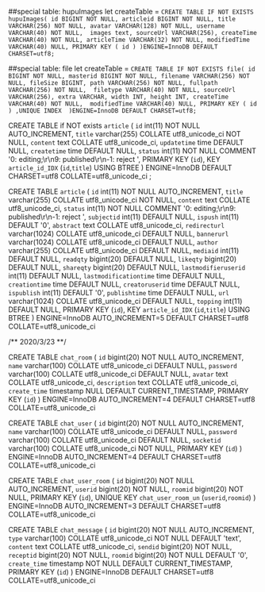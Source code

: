 ##special table: hupuImages
let createTable = `CREATE TABLE IF NOT EXISTS hupuImages(
   id BIGINT NOT NULL,
   articleid BIGINT NOT NULL,
   title VARCHAR(256) NOT NULL,
   avatar VARCHAR(128) NOT NULL,
   username VARCHAR(40) NOT NULL, 
   images text,
   sourceUrl VARCHAR(256),
   createTime VARCHAR(40) NOT NULL,
   articleTime VARCHAR(32) NOT NULL,
   modifiedTime VARCHAR(40) NULL,
   PRIMARY KEY ( id )
)ENGINE=InnoDB DEFAULT CHARSET=utf8;`


##special table: file
let createTable = `CREATE TABLE IF NOT EXISTS file(
   id BIGINT NOT NULL,
   masterid BIGINT NOT NULL,
   filename VARCHAR(256) NOT NULL,
   fileSize BIGINT,
   path VARCHAR(256) NOT NULL,
   fullpath VARCHAR(256) NOT NULL, 
   filetype VARCHAR(40) NOT NULL,
   sourceUrl VARCHAR(256),
   extra VARCHAR,
   width INT,
   height INT,
   createTime VARCHAR(40) NOT NULL, 
   modifiedTime VARCHAR(40) NULL,
   PRIMARY KEY ( id ) ,UNIQUE INDEX 
)ENGINE=InnoDB DEFAULT CHARSET=utf8;`

CREATE TABLE if NOT exists `article` (
  `id` int(11) NOT NULL AUTO_INCREMENT,
  `title` varchar(255) COLLATE utf8_unicode_ci NOT NULL,
  `content` text COLLATE utf8_unicode_ci,
  `updatetime` time DEFAULT NULL,
  `createtime` time DEFAULT NULL,
  `status` int(11) NOT NULL COMMENT '0: editing;\r\n9: published\r\n-1: reject ',
  PRIMARY KEY (`id`),
  KEY `article_id_IDX` (`id`,`title`) USING BTREE
) ENGINE=InnoDB DEFAULT CHARSET=utf8 COLLATE=utf8_unicode_ci ;

CREATE TABLE `article` (
  `id` int(11) NOT NULL AUTO_INCREMENT,
  `title` varchar(255) COLLATE utf8_unicode_ci NOT NULL,
  `content` text COLLATE utf8_unicode_ci,
  `status` int(11) NOT NULL COMMENT '0: editing;\r\n9: published\r\n-1: reject ',
  `subjectid` int(11) DEFAULT NULL,
  `ispush` int(11) DEFAULT '0',
  `abstract` text COLLATE utf8_unicode_ci,
  `redirecturl` varchar(1024) COLLATE utf8_unicode_ci DEFAULT NULL,
  `bannerurl` varchar(1024) COLLATE utf8_unicode_ci DEFAULT NULL,
  `author` varchar(255) COLLATE utf8_unicode_ci DEFAULT NULL,
  `mediaid` int(11) DEFAULT NULL,
  `readqty` bigint(20) DEFAULT NULL,
  `likeqty` bigint(20) DEFAULT NULL,
  `shareqty` bigint(20) DEFAULT NULL,
  `lastmodifieruserid` int(11) DEFAULT NULL,
  `lastmodificationtime` time DEFAULT NULL,
  `creationtime` time DEFAULT NULL,
  `creatoruserid` time DEFAULT NULL,
  `ispublish` int(11) DEFAULT '0',
  `publishtime` time DEFAULT NULL,
  `url` varchar(1024) COLLATE utf8_unicode_ci DEFAULT NULL,
  `topping` int(11) DEFAULT NULL,
  PRIMARY KEY (`id`),
  KEY `article_id_IDX` (`id`,`title`) USING BTREE
) ENGINE=InnoDB AUTO_INCREMENT=5 DEFAULT CHARSET=utf8 COLLATE=utf8_unicode_ci

/** 2020/3/23 **/

CREATE TABLE `chat_room` (
  `id` bigint(20) NOT NULL AUTO_INCREMENT,
  `name` varchar(100) COLLATE utf8_unicode_ci DEFAULT NULL,
  `password` varchar(100) COLLATE utf8_unicode_ci DEFAULT NULL,
  `avatar` text COLLATE utf8_unicode_ci,
  `description` text COLLATE utf8_unicode_ci,
  `create_time` timestamp NULL DEFAULT CURRENT_TIMESTAMP,
  PRIMARY KEY (`id`)
) ENGINE=InnoDB AUTO_INCREMENT=4 DEFAULT CHARSET=utf8 COLLATE=utf8_unicode_ci

CREATE TABLE `chat_user` (
  `id` bigint(20) NOT NULL AUTO_INCREMENT,
  `name` varchar(100) COLLATE utf8_unicode_ci DEFAULT NULL,
  `password` varchar(100) COLLATE utf8_unicode_ci DEFAULT NULL,
  `socketid` varchar(100) COLLATE utf8_unicode_ci NOT NULL,
  PRIMARY KEY (`id`)
) ENGINE=InnoDB AUTO_INCREMENT=4 DEFAULT CHARSET=utf8 COLLATE=utf8_unicode_ci

CREATE TABLE `chat_user_room` (
  `id` bigint(20) NOT NULL AUTO_INCREMENT,
  `userid` bigint(20) NOT NULL,
  `roomid` bigint(20) NOT NULL,
  PRIMARY KEY (`id`),
  UNIQUE KEY `chat_user_room_un` (`userid`,`roomid`)
) ENGINE=InnoDB AUTO_INCREMENT=3 DEFAULT CHARSET=utf8 COLLATE=utf8_unicode_ci

CREATE TABLE `chat_message` (
  `id` bigint(20) NOT NULL AUTO_INCREMENT,
  `type` varchar(100) COLLATE utf8_unicode_ci NOT NULL DEFAULT 'text',
  `content` text COLLATE utf8_unicode_ci,
  `sendid` bigint(20) NOT NULL,
  `receptid` bigint(20) NOT NULL,
  `roomid` bigint(20) NOT NULL DEFAULT '0',
  `create_time` timestamp NOT NULL DEFAULT CURRENT_TIMESTAMP,
  PRIMARY KEY (`id`)
) ENGINE=InnoDB DEFAULT CHARSET=utf8 COLLATE=utf8_unicode_ci